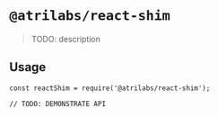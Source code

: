 # `@atrilabs/react-shim`

> TODO: description

## Usage

```
const reactShim = require('@atrilabs/react-shim');

// TODO: DEMONSTRATE API
```
